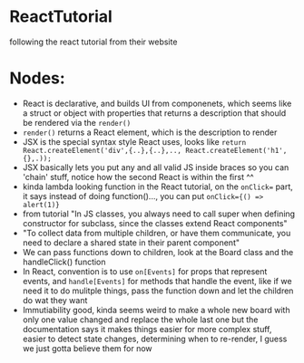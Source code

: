 # ReactTutorial
following the react tutorial from their website


# Nodes:
- React is declarative, and builds UI from componenets, which seems like a struct or object with properties that returns a description that should be rendered via the `render()`
- `render()` returns a React element, which is the description to render
- JSX is the special syntax style React uses, looks like `return React.createElement('div',{..},{..},.., React.createElement('h1',{},.));`
- JSX basically lets you put any and all valid JS inside braces so you can 'chain' stuff, notice how the second React is within the first ^^
- kinda lambda looking function in the React tutorial, on the `onClick=` part, it says instead of doing function()..., you can put `onClick={() => alert(1)}`
- from tutorial "In JS classes, you always need to call super when defining constructor for subclass, since the classes extend React components"
- "To collect data from multiple children, or have them communicate, you need to declare a shared state in their parent component"
- We can pass functions down to children, look at the Board class and the handleClick() function
- In React, convention is to use `on[Events]` for props that represent events, and `handle[Events]` for methods that handle the event, like if we need it to do mulitple things, pass the function down and let the children do wat they want
- Immutiability good, kinda seems weird to make a whole new board with only one value changed and replace the whole last one but the documentation says it makes things easier for more complex stuff, easier to detect state changes, determining when to re-render, I guess we just gotta believe them for now
